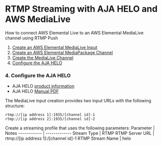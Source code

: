 # RTMP Streaming with AJA HELO and AWS MediaLive
How to connect AWS Elemental Live to an AWS Elemental MediaLive channel using RTMP Push
1. [Create an AWS Elemental MediaLive Input](#1-create-an-aws-elemental-medialive-input)
2. [Create an AWS Elemental MediaPackage Channel](#2-create-an-aws-elemental-mediapackage-channel)
3. [Create the MediaLive Channel](#3-create-the-medialive-channel)
4. [Configure the AJA HELO](#4-configure-the-aja-helo)


### 4. Configure the AJA HELO
- AJA HELO [product information](https://www.aja.com/products/helo)
- AJA HELO [Manual PDF](https://github.com/aws-samples/aws-media-services-tools/tree/master/MediaLive/Compatibility/Aja/Helo/AJA_HELO_Manual_v1.1r1.pdf)

The MediaLive input creation provides two input URLs with the following structure:
```
rtmp://[ip address 1]:1935/[channel id]-1
rtmp://[ip address 2]:1935/[channel id]-2
```

Create a streaming profile that uses the following parameters:
Parameter | Notes
------------ | -------------
Stream Type | RTMP
RTMP Server URL | rtmp://[ip address 1]:/[channel id]-1
RTMP Stream Name | helo
